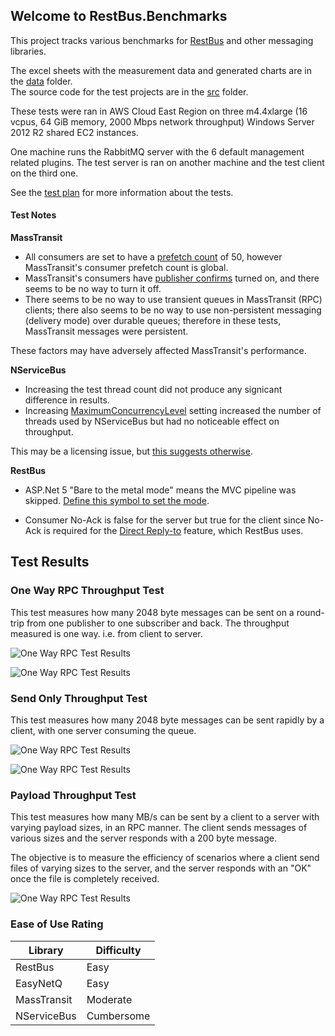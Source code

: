 ## Welcome to RestBus.Benchmarks ##

This project tracks various benchmarks for [RestBus](https://github.com/tenor/RestBus) and other messaging libraries.

The excel sheets with the measurement data and generated charts are in the [data](data) folder.  
The source code for the test projects are in the [src](src) folder.

These tests were ran in AWS Cloud East Region on three m4.4xlarge (16 vcpus, 64 GiB memory, 2000 Mbps network throughput) Windows Server 2012 R2 shared EC2 instances.

One machine runs the RabbitMQ server with the 6 default management related plugins. 
The test server is ran on another machine and the test client on the third one.

See the [test plan](test_plan.md) for more information about the tests.

#### Test Notes ####

**MassTransit**

- All consumers are set to have a [prefetch count](https://www.rabbitmq.com/consumer-prefetch.html) of 50, however MassTransit's consumer prefetch count is global.  
- MassTransit's consumers have [publisher confirms](https://www.rabbitmq.com/confirms.html) turned on, and there seems to be no way to turn it off.  
- There seems to be no way to use transient queues in MassTransit (RPC) clients; there also seems to be no way to use non-persistent messaging (delivery mode) over durable queues; therefore in these tests, MassTransit messages were persistent.  

These factors may have adversely affected MassTransit's performance.

**NServiceBus**

- Increasing the test thread count did not produce any signicant difference in results.
- Increasing [MaximumConcurrencyLevel](https://web.archive.org/web/20160126031741/http://docs.particular.net/nservicebus/operations/tuning) setting increased the number of threads used by NServiceBus but had no noticeable effect on throughput. 

This may be a licensing issue, but [this suggests otherwise](https://web.archive.org/web/20150503165259/http://docs.particular.net/nservicebus/licensing/licensing-limitations).

**RestBus**

- ASP.Net 5 "Bare to the metal mode" means the MVC pipeline was skipped. [Define this symbol to set the mode](https://github.com/tenor/RestBus.Benchmarks/blob/56c801a61874133e26339674fc5894ec0bbb45ba/src/Benchmarks/RabbitMQ/RestBus/RestBusAspNetTestServer/src/RestBusAspNetTestServer/Startup.cs#L1).

- Consumer No-Ack is false for the server but true for the client since No-Ack is required for the [Direct Reply-to](https://www.rabbitmq.com/direct-reply-to.html) feature, which RestBus uses.

## Test Results
### One Way RPC Throughput Test

This test measures how many 2048 byte messages can be sent on a round-trip from one publisher to one subscriber and back.
The throughput measured is one way. i.e. from client to server.

![One Way RPC Test Results](https://raw.githubusercontent.com/tenor/RestBus.Benchmarks/master/images/RabbitMQ/rpc_throughput_20_threads.png)


![One Way RPC Test Results](https://raw.githubusercontent.com/tenor/RestBus.Benchmarks/master/images/RabbitMQ/rpc_throughput_all_threads.png)

### Send Only Throughput Test ###

This test measures how many 2048 byte messages can be sent rapidly by a client, with one server consuming the queue.

![One Way RPC Test Results](https://raw.githubusercontent.com/tenor/RestBus.Benchmarks/master/images/RabbitMQ/sendonly_throughput_20_threads.png)

![One Way RPC Test Results](https://raw.githubusercontent.com/tenor/RestBus.Benchmarks/master/images/RabbitMQ/sendonly_throughput_all_threads.png)

### Payload Throughput Test

This test measures how many MB/s can be sent by a client to a server with varying payload sizes, in an RPC manner.
The client sends messages of various sizes and the server responds with a 200 byte message.  

The objective is to measure the efficiency of scenarios where a client send files of varying sizes to the server, and the server responds with an "OK" once the file is completely received.

![One Way RPC Test Results](https://raw.githubusercontent.com/tenor/RestBus.Benchmarks/master/images/RabbitMQ/payload_throughput_20_threads.png)

### Ease of Use Rating

| Library      | Difficulty  |
|--------------|-------------|
| RestBus      | Easy        |
| EasyNetQ     | Easy        |
| MassTransit  | Moderate    |
| NServiceBus  | Cumbersome  |
